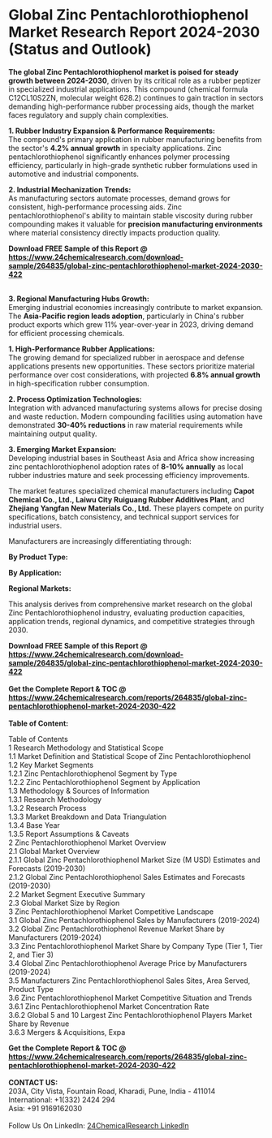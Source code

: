 <h1>Global Zinc Pentachlorothiophenol Market Research Report 2024-2030 (Status and Outlook)</h1><p><strong>The global Zinc Pentachlorothiophenol market is poised for steady growth between 2024-2030</strong>, driven by its critical role as a rubber peptizer in specialized industrial applications. This compound (chemical formula C12CL10S2ZN, molecular weight 628.2) continues to gain traction in sectors demanding high-performance rubber processing aids, though the market faces regulatory and supply chain complexities.</p><p><strong>1. Rubber Industry Expansion &amp; Performance Requirements:</strong><br>
The compound's primary application in rubber manufacturing benefits from the sector's <strong>4.2% annual growth</strong> in specialty applications. Zinc pentachlorothiophenol significantly enhances polymer processing efficiency, particularly in high-grade synthetic rubber formulations used in automotive and industrial components.</p><p><strong>2. Industrial Mechanization Trends:</strong><br>
As manufacturing sectors automate processes, demand grows for consistent, high-performance processing aids. Zinc pentachlorothiophenol's ability to maintain stable viscosity during rubber compounding makes it valuable for <strong>precision manufacturing environments</strong> where material consistency directly impacts production quality.</p><div><b>Download FREE Sample of this Report @ 
            <a href="https://www.24chemicalresearch.com/download-sample/264835/global-zinc-pentachlorothiophenol-market-2024-2030-422">
            https://www.24chemicalresearch.com/download-sample/264835/global-zinc-pentachlorothiophenol-market-2024-2030-422</a></b></div><br><p><strong>3. Regional Manufacturing Hubs Growth:</strong><br>
Emerging industrial economies increasingly contribute to market expansion. The <strong>Asia-Pacific region leads adoption</strong>, particularly in China's rubber product exports which grew 11% year-over-year in 2023, driving demand for efficient processing chemicals.</p><p><strong>1. High-Performance Rubber Applications:</strong><br>
The growing demand for specialized rubber in aerospace and defense applications presents new opportunities. These sectors prioritize material performance over cost considerations, with projected <strong>6.8% annual growth</strong> in high-specification rubber consumption.</p><p><strong>2. Process Optimization Technologies:</strong><br>
Integration with advanced manufacturing systems allows for precise dosing and waste reduction. Modern compounding facilities using automation have demonstrated <strong>30-40% reductions</strong> in raw material requirements while maintaining output quality.</p><p><strong>3. Emerging Market Expansion:</strong><br>
Developing industrial bases in Southeast Asia and Africa show increasing zinc pentachlorothiophenol adoption rates of <strong>8-10% annually</strong> as local rubber industries mature and seek processing efficiency improvements.</p><p>The market features specialized chemical manufacturers including <strong>Capot Chemical Co., Ltd., Laiwu City Ruiguang Rubber Additives Plant</strong>, and <strong>Zhejiang Yangfan New Materials Co., Ltd.</strong> These players compete on purity specifications, batch consistency, and technical support services for industrial users.</p><p>Manufacturers are increasingly differentiating through:</p><p><strong>By Product Type:</strong></p><p><strong>By Application:</strong></p><p><strong>Regional Markets:</strong></p><p>This analysis derives from comprehensive market research on the global Zinc Pentachlorothiophenol industry, evaluating production capacities, application trends, regional dynamics, and competitive strategies through 2030.</p><div><b>Download FREE Sample of this Report @ 
            <a href="https://www.24chemicalresearch.com/download-sample/264835/global-zinc-pentachlorothiophenol-market-2024-2030-422">
            https://www.24chemicalresearch.com/download-sample/264835/global-zinc-pentachlorothiophenol-market-2024-2030-422</a></b></div><br><div><b>Get the Complete Report & TOC @ 
            <a href="https://www.24chemicalresearch.com/reports/264835/global-zinc-pentachlorothiophenol-market-2024-2030-422">
            https://www.24chemicalresearch.com/reports/264835/global-zinc-pentachlorothiophenol-market-2024-2030-422</a></b></div><br>
            <b>Table of Content:</b><p>Table of Contents<br />
1 Research Methodology and Statistical Scope<br />
1.1 Market Definition and Statistical Scope of Zinc Pentachlorothiophenol<br />
1.2 Key Market Segments<br />
1.2.1 Zinc Pentachlorothiophenol Segment by Type<br />
1.2.2 Zinc Pentachlorothiophenol Segment by Application<br />
1.3 Methodology & Sources of Information<br />
1.3.1 Research Methodology<br />
1.3.2 Research Process<br />
1.3.3 Market Breakdown and Data Triangulation<br />
1.3.4 Base Year<br />
1.3.5 Report Assumptions & Caveats<br />
2 Zinc Pentachlorothiophenol Market Overview<br />
2.1 Global Market Overview<br />
2.1.1 Global Zinc Pentachlorothiophenol Market Size (M USD) Estimates and Forecasts (2019-2030)<br />
2.1.2 Global Zinc Pentachlorothiophenol Sales Estimates and Forecasts (2019-2030)<br />
2.2 Market Segment Executive Summary<br />
2.3 Global Market Size by Region<br />
3 Zinc Pentachlorothiophenol Market Competitive Landscape<br />
3.1 Global Zinc Pentachlorothiophenol Sales by Manufacturers (2019-2024)<br />
3.2 Global Zinc Pentachlorothiophenol Revenue Market Share by Manufacturers (2019-2024)<br />
3.3 Zinc Pentachlorothiophenol Market Share by Company Type (Tier 1, Tier 2, and Tier 3)<br />
3.4 Global Zinc Pentachlorothiophenol Average Price by Manufacturers (2019-2024)<br />
3.5 Manufacturers Zinc Pentachlorothiophenol Sales Sites, Area Served, Product Type<br />
3.6 Zinc Pentachlorothiophenol Market Competitive Situation and Trends<br />
3.6.1 Zinc Pentachlorothiophenol Market Concentration Rate<br />
3.6.2 Global 5 and 10 Largest Zinc Pentachlorothiophenol Players Market Share by Revenue<br />
3.6.3 Mergers & Acquisitions, Expa</p><div><b>Get the Complete Report & TOC @ 
            <a href="https://www.24chemicalresearch.com/reports/264835/global-zinc-pentachlorothiophenol-market-2024-2030-422">
            https://www.24chemicalresearch.com/reports/264835/global-zinc-pentachlorothiophenol-market-2024-2030-422</a></b></div><br><b>CONTACT US:</b><br>
            203A, City Vista, Fountain Road, Kharadi, Pune, India - 411014<br>
            International: +1(332) 2424 294<br>
            Asia: +91 9169162030 <br><br>
            Follow Us On LinkedIn: <a href="https://www.linkedin.com/company/24chemicalresearch/">24ChemicalResearch LinkedIn</a>